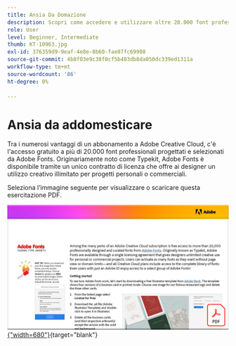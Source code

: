 ```yaml
---
title: Ansia Da Domazione
description: Scopri come accedere e utilizzare oltre 20.000 font professionali in Creative Cloud
role: User
level: Beginner, Intermediate
thumb: KT-10963.jpg
exl-id: 376359d9-9eaf-4e8e-8b60-fae07fc69908
source-git-commit: 4b8f03e9c38f0cf5b403db8da050dc339ed1311a
workflow-type: tm+mt
source-wordcount: '86'
ht-degree: 0%

---
```


# Ansia da addomesticare

Tra i numerosi vantaggi di un abbonamento a Adobe Creative Cloud, c&#39;è l&#39;accesso gratuito a più di 20.000 font professionali progettati e selezionati da Adobe Fonts. Originariamente noto come Typekit, Adobe Fonts è disponibile tramite un unico contratto di licenza che offre ai designer un utilizzo creativo illimitato per progetti personali o commerciali.

Seleziona l’immagine seguente per visualizzare o scaricare questa esercitazione PDF.

[![Immagine della prima pagina dell’esercitazione](assets/TamingTypeAnxiety.png){&quot;width=680&quot;}](assets/Adobe-Fonts-Taming-Font-Anxiety.pdf){target=&quot;blank&quot;}
